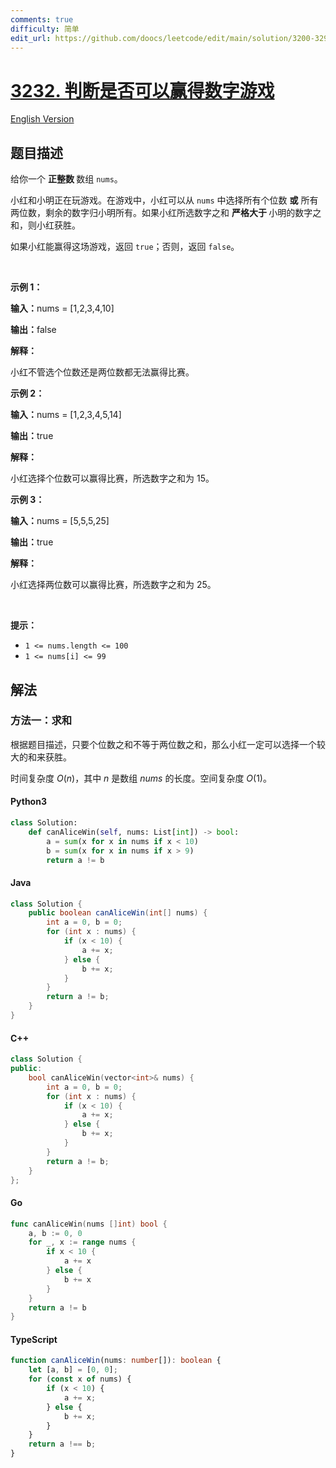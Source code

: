 ```yaml
---
comments: true
difficulty: 简单
edit_url: https://github.com/doocs/leetcode/edit/main/solution/3200-3299/3232.Find%20if%20Digit%20Game%20Can%20Be%20Won/README.md
---
```


<!-- problem:start -->

# [3232. 判断是否可以赢得数字游戏](https://leetcode.cn/problems/find-if-digit-game-can-be-won)

[English Version](/solution/3200-3299/3232.Find%20if%20Digit%20Game%20Can%20Be%20Won/README_EN.md)

## 题目描述

<!-- description:start -->

<p>给你一个 <strong>正整数 </strong>数组 <code>nums</code>。</p>

<p>小红和小明正在玩游戏。在游戏中，小红可以从 <code>nums</code> 中选择所有个位数 <strong>或</strong> 所有两位数，剩余的数字归小明所有。如果小红所选数字之和 <strong>严格大于 </strong>小明的数字之和，则小红获胜。</p>

<p>如果小红能赢得这场游戏，返回 <code>true</code>；否则，返回 <code>false</code>。</p>

<p>&nbsp;</p>

<p><strong class="example">示例 1：</strong></p>

<div class="example-block">
<p><strong>输入：</strong><span class="example-io">nums = [1,2,3,4,10]</span></p>

<p><strong>输出：</strong><span class="example-io">false</span></p>

<p><strong>解释：</strong></p>

<p>小红不管选个位数还是两位数都无法赢得比赛。</p>
</div>

<p><strong class="example">示例 2：</strong></p>

<div class="example-block">
<p><strong>输入：</strong><span class="example-io">nums = [1,2,3,4,5,14]</span></p>

<p><strong>输出：</strong><span class="example-io">true</span></p>

<p><strong>解释：</strong></p>

<p>小红选择个位数可以赢得比赛，所选数字之和为 15。</p>
</div>

<p><strong class="example">示例 3：</strong></p>

<div class="example-block">
<p><strong>输入：</strong><span class="example-io">nums = [5,5,5,25]</span></p>

<p><strong>输出：</strong><span class="example-io">true</span></p>

<p><strong>解释：</strong></p>

<p>小红选择两位数可以赢得比赛，所选数字之和为 25。</p>
</div>

<p>&nbsp;</p>

<p><strong>提示：</strong></p>

<ul>
	<li><code>1 &lt;= nums.length &lt;= 100</code></li>
	<li><code>1 &lt;= nums[i] &lt;= 99</code></li>
</ul>

<!-- description:end -->

## 解法

<!-- solution:start -->

### 方法一：求和

根据题目描述，只要个位数之和不等于两位数之和，那么小红一定可以选择一个较大的和来获胜。

时间复杂度 $O(n)$，其中 $n$ 是数组 $\textit{nums}$ 的长度。空间复杂度 $O(1)$。

<!-- tabs:start -->

#### Python3

```python
class Solution:
    def canAliceWin(self, nums: List[int]) -> bool:
        a = sum(x for x in nums if x < 10)
        b = sum(x for x in nums if x > 9)
        return a != b
```

#### Java

```java
class Solution {
    public boolean canAliceWin(int[] nums) {
        int a = 0, b = 0;
        for (int x : nums) {
            if (x < 10) {
                a += x;
            } else {
                b += x;
            }
        }
        return a != b;
    }
}
```

#### C++

```cpp
class Solution {
public:
    bool canAliceWin(vector<int>& nums) {
        int a = 0, b = 0;
        for (int x : nums) {
            if (x < 10) {
                a += x;
            } else {
                b += x;
            }
        }
        return a != b;
    }
};
```

#### Go

```go
func canAliceWin(nums []int) bool {
	a, b := 0, 0
	for _, x := range nums {
		if x < 10 {
			a += x
		} else {
			b += x
		}
	}
	return a != b
}
```

#### TypeScript

```ts
function canAliceWin(nums: number[]): boolean {
    let [a, b] = [0, 0];
    for (const x of nums) {
        if (x < 10) {
            a += x;
        } else {
            b += x;
        }
    }
    return a !== b;
}
```

<!-- tabs:end -->

<!-- solution:end -->

<!-- problem:end -->
